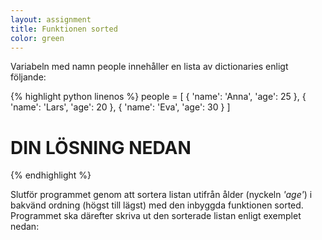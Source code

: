 ```yaml
---
layout: assignment
title: Funktionen sorted
color: green
---
```

Variabeln med namn people innehåller en lista av dictionaries enligt följande:

{% highlight python linenos %}
people = [
    {
        'name': 'Anna',
        'age': 25
    },
    {
        'name': 'Lars',
        'age': 20
    },
    {
        'name': 'Eva',
        'age': 30
    }
]

# DIN LÖSNING NEDAN
{% endhighlight %}

Slutför programmet genom att sortera listan utifrån ålder (nyckeln *'age'*) i bakvänd ordning (högst till lägst) med den inbyggda funktionen sorted. Programmet ska därefter skriva ut den sorterade listan enligt exemplet nedan: